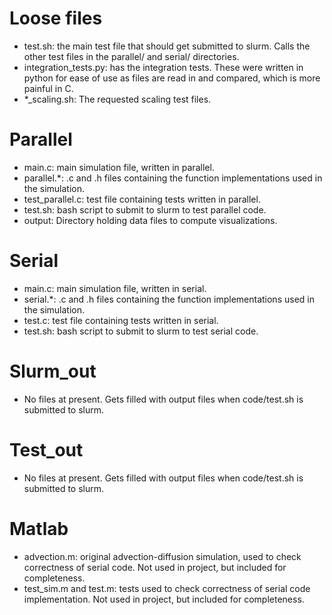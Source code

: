 # Loose files
- test.sh: the main test file that should get submitted to slurm. Calls the other test files in the parallel/ and serial/ directories.
- integration_tests.py: has the integration tests. These were written in python for ease of use as files are read in and compared, which is more painful in C.
- *_scaling.sh: The requested scaling test files.

# Parallel
- main.c: main simulation file, written in parallel.
- parallel.*: .c and .h files containing the function implementations used in the simulation.
- test_parallel.c: test file containing tests written in parallel.
- test.sh: bash script to submit to slurm to test parallel code.
- output: Directory holding data files to compute visualizations.

# Serial
- main.c: main simulation file, written in serial.
- serial.*: .c and .h files containing the function implementations used in the simulation.
- test.c: test file containing tests written in serial.
- test.sh: bash script to submit to slurm to test serial code.

# Slurm_out
- No files at present. Gets filled with output files when code/test.sh is submitted to slurm. 

# Test_out
- No files at present. Gets filled with output files when code/test.sh is submitted to slurm. 

# Matlab
- advection.m: original advection-diffusion simulation, used to check correctness of serial code. Not used in project, but included for completeness.
- test_sim.m and test.m: tests used to check correctness of serial code implementation. Not used in project, but included for completeness.